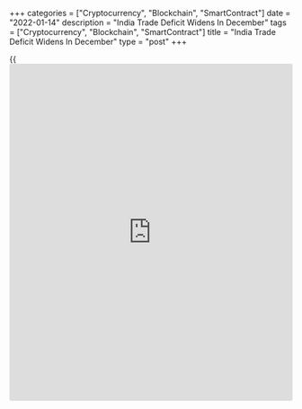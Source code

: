 +++
categories = ["Cryptocurrency", "Blockchain", "SmartContract"]
date = "2022-01-14"
description = "India Trade Deficit Widens In December"
tags = ["Cryptocurrency", "Blockchain", "SmartContract"]
title = "India Trade Deficit Widens In December"
type = "post"
+++

{{<iframe id="large-banner" src="https://www.bounty.group/#slide=11.0" width="100%" height="600" scrolling="no" style="border: 0px solid rgb(216, 221, 230); border-radius: 3px;">}}

India's overall trade deficit widened in December with imports rising
fast than exports, preliminary data from the Ministry of Commerce and
Industry showed Friday.

The total trade deficit widened to $14.48 billion from $7.77 billion in
the same month last year. Exports rose 25.05 percent year-on-year and
imports grew 33.86 percent.

Exports of goods rose 38.91 percent annually and imports grew 38.55
percent. The visible trade deficit widened to $21.68 billion from $15.72
billion in the same month a year ago.

Services exports grew 5.26 percent year-on-year and imports rose 15.76
percent. The services trade surplus dropped to $7.20 billion from $7.95
billion.

For comments and feedback [contact](https://www.playgroundfx.com/contact/): editorial@rtt[news](https://www.letsplayfx.com/blog/forex-news-website/).com

[Economic News][1]

 **What parts of the world are seeing the best (and worst) economic
performances lately? Click[here][2] to check out our [Econ Scorecard][2]
and find out! See up-to-the-moment [ranking](https://www.playgroundfx.com/blog/crypto-exchange-ranking/)s for the best and worst
performers in [GDP][2], [unemployment rate][3], [inflation][4] and much
more.**

   1. www.rtt[news](https://www.letsplayfx.com/blog/forex-news-website/).com/Content/EconomicNews.aspx
   2. www.rtt[news](https://www.letsplayfx.com/blog/forex-news-website/).com/economic-scorecard/world-rank/GDP/highest-performance.aspx
   3. www.rtt[news](https://www.letsplayfx.com/blog/forex-news-website/).com/economic-scorecard/world-rank/unemployment-rate/lowest-performance.aspx
   4. www.rtt[news](https://www.letsplayfx.com/blog/forex-news-website/).com/economic-scorecard/world-rank/CPI/highest-performance.aspx